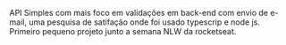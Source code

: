 API Simples com mais foco em validações em back-end com envio de e-mail, uma pesquisa de satifação onde foi usado typescrip e node js. Primeiro pequeno projeto junto a semana NLW da rocketseat.
